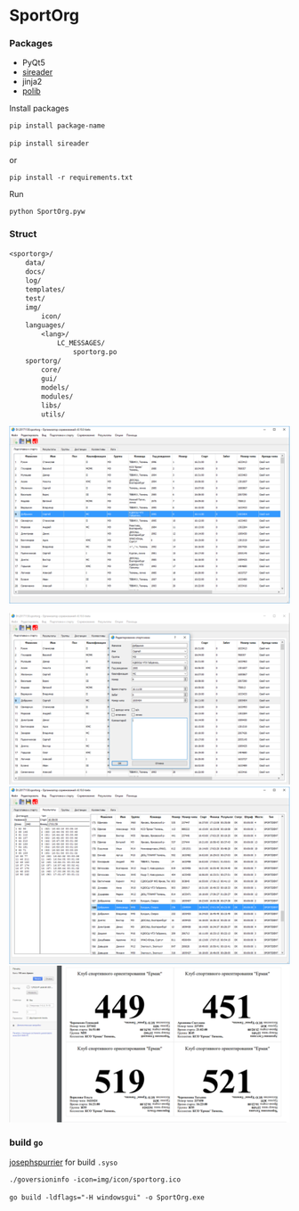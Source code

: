 # SportOrg

### Packages

- PyQt5
- [sireader](https://pypi.python.org/pypi/sireader/1.0.1)
- jinja2
- [polib](http://polib.readthedocs.io/en/latest/quickstart.html)

Install packages
```commandline
pip install package-name

pip install sireader
```

or

```commandline
pip install -r requirements.txt
```

Run

```commandline
python SportOrg.pyw
```

### Struct

```
<sportorg>/
    data/
    docs/
    log/
    templates/
    test/
    img/
        icon/
    languages/
        <lang>/
            LC_MESSAGES/
                sportorg.po
    sportorg/
        core/
        gui/
        models/
        modules/
        libs/
        utils/
```

![Mainwindow sportorg](img/mainwindow.png)

![Dialogedit sportorg](img/dialogedit.png)
![Result sportorg](img/result.png)
![Bibprintout sportorg](img/bibprintout.png)

### build `go`

[josephspurrier](https://github.com/josephspurrier/goversioninfo) for build `.syso`

```
./goversioninfo -icon=img/icon/sportorg.ico

go build -ldflags="-H windowsgui" -o SportOrg.exe
```
